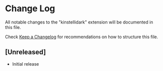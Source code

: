 # Change Log

All notable changes to the "kinstellidark" extension will be documented in this file.

Check [Keep a Changelog](http://keepachangelog.com/) for recommendations on how to structure this file.

## [Unreleased]

- Initial release
